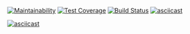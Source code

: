 [![Maintainability](https://api.codeclimate.com/v1/badges/2397c5ab0318ec7d8905/maintainability)](https://codeclimate.com/github/vinogrartati/php-project-lvl1/maintainability) [![Test Coverage](https://api.codeclimate.com/v1/badges/2397c5ab0318ec7d8905/test_coverage)](https://codeclimate.com/github/vinogrartati/php-project-lvl1/test_coverage) [![Build Status](https://travis-ci.org/vinogrartati/php-project-lvl1.svg?branch=master)](https://travis-ci.org/vinogrartati/php-project-lvl1)
[![asciicast](https://asciinema.org/a/269767.png)](https://asciinema.org/a/269767)

[![asciicast](https://asciinema.org/a/269769.png)](https://asciinema.org/a/269769)

